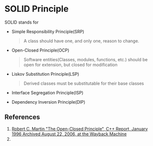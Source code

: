# SOLID Principle

SOLID stands for

- Simple Responsibility Principle(SRP)

  > A class should have one, and only one, reason to change.

- Open-Closed Principle(OCP)

  > Software entities(Classes, modules, functions, etc.) should be open for extension, but closed for modification

- Liskov Substitution Principle(LSP)

  > Derived classes must be substitutable for their base classes

- Interface Segregation Principle(ISP)

- Dependency Inversion Principle(DIP)

## References

1. [Robert C. Martin "The Open-Closed Principle", C++ Report, January 1996 Archived August 22, 2006, at the Wayback Machine](https://drive.google.com/file/d/0BwhCYaYDn8EgN2M5MTkwM2EtNWFkZC00ZTI3LWFjZTUtNTFhZGZiYmUzODc1/view)
2. 